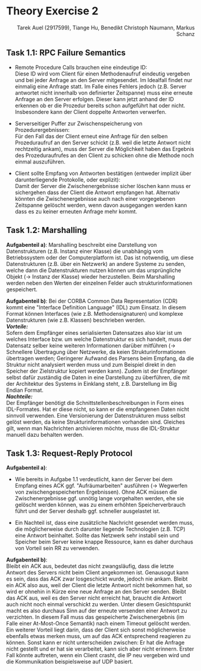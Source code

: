 # Theory Exercise 2

<p style="text-align: right">Tarek Auel (2917599), Tiange Hu, Benedikt Christoph Naumann, Markus Schanz</p>

## Task 1.1: RPC Failure Semantics
- Remote Procedure Calls brauchen eine eindeutige ID:  
Diese ID wird vom Client für einen Methodenaufruf eindeutig vergeben und bei jeder Anfrage an den Server mitgesendet. Im
Idealfall findet nur einmalig eine Anfrage statt. Im Falle eines Fehlers jedoch (z.B. Server antwortet nicht innerhalb
von definierter Zeitspanne) muss eine erneute Anfrage an den Server erfolgen. Dieser kann jetzt anhand der ID erkennen
ob er die Prozedur bereits schon aufgeführt hat oder nicht. Insbesondere kann der Client doppelte Antworten verwerfen.

- Serverseitiger Puffer zur Zwischenspeicherung von Prozedurergebnissen:  
Für den Fall das der Client erneut eine Anfrage für den selben Prozeduraufruf an den Server schickt (z.B. weil die
letzte Antwort nicht rechtzeitig ankam), muss der Server die Möglichkeit haben das Ergebnis des Prozeduraufrufes an den
Client zu schicken ohne die Methode noch einmal auszuführen.

- Client sollte Empfang von Antworten bestätigen (entweder implizit über darunterliegende Protokolle, oder explizit):  
Damit der Server die Zwischenergebnisse sicher löschen kann muss er sichergehen dass der Client die Antwort empfangen
hat. Alternativ könnten die Zwischenergebnisse auch nach einer vorgegebenen Zeitspanne gelöscht werden, wenn davon
ausgegangen werden kann dass es zu keiner erneuten Anfrage mehr kommt.

## Task 1.2: Marshalling
**Aufgabenteil a)**:
Marshalling beschreibt eine Darstellung von Datenstrukturen (z.B. Instanz einer Klasse) die unabhängig vom
Betriebssystem oder der Computerplatform ist. Das ist notwendig, um diese Datenstrukturen (z.B. über ein Netzwerk) an
andere Systeme zu senden, welche dann die Datenstrukturen nutzen können um das ursprüngliche Objekt (-> Instanz der Klasse)
wieder herzustellen. Beim Marshalling werden neben den Werten der einzelnen Felder auch strukturinformationen gespeichert.

**Aufgabenteil b)**: 
Bei der CORBA Common Data Representation (CDR) kommt eine "Interface Definition Language" (IDL) zum Einsatz. In
diesem Format können Interfaces (wie z.B. Methodensignaturen) und komplexe Datenstrukturen (wie z.B. Klassen)
beschrieben werden.  
***Vorteile:***  
Sofern dem Empfänger eines serialisierten Datensatzes also klar ist um welches Interface bzw. um welche Datenstruktur es
sich handelt, muss der Datensatz selber keine weiteren Informationen darüber mitführen (-> Schnellere Übertragung über
Netzwerke, da keien Strukturinformationen übertragen werden; Geringerer Aufwand des Parsens beim Empfang, da die Struktur
nicht analysiert werden muss und zum Beispiel direkt in den Speicher der Zielstruktur kopiert werden kann). Zudem ist
der Empfänger selbst dafür zuständig die Daten in eine Darstellung zu überführen, die mit der Architektur des Systems in 
Einklang steht, z.B. Darstellung im Big Endian Format.  
***Nachteile:***  
Der Empfänger benötigt die Schnittstellenbeschreibungen in Form eines IDL-Formates. Hat er diese nicht, so kann er die
empfangenen Daten nicht sinnvoll verwenden. Eine Versionierung der Datenstrukturen muss selbst gelöst werden, da keine 
Strukturinformationen vorhanden sind. Gleiches gilt, wenn man Nachrichten archivieren möchte, muss die IDL-Struktur
manuell dazu behalten werden.

## Task 1.3: Request-Reply Protocol
**Aufgabenteil a)**:  
* Wie bereits in Aufgabe 1.1 verdeutlicht, kann der Server bei dem Empfang eines ACK ggf. "Aufräumarbeiten" ausführen
(-> Wegwerfen von zwischengespeicherten Ergebnissen). Ohne ACK müssen die Zwischenergebnisse ggf. unnötig lange
vorgehalten werden, ehe sie gelöscht werden können, was zu einem erhöhten Speicherverbrauch führt und der Server deshalb
ggf. schneller ausgelastet ist.

* Ein Nachteil ist, dass eine zusätzliche Nachricht gesendet werden muss, die möglicherweise durch darunter liegende
Technologien (z.B. TCP) eine Antwort beinhaltet. Sollte das Netzwerk sehr instabil sein und Speicher beim Server keine
knappe Ressource, kann es daher durchaus von Vorteil sein RR zu verwenden.

**Aufgabenteil b)**:  
Bleibt ein ACK aus, bedeutet das nicht zwangsläufig, dass die letzte Antwort des Servers nicht beim Client angekommen ist.
Genausogut kann es sein, dass das ACK zwar losgeschickt wurde, jedoch nie ankam. Bleibt ein ACK also aus, weil der Client
die letzte Antwort nicht bekommen hat, so wird er ohnehin in Kürze eine neue Anfrage an den Server senden. Bleibt das
ACK aus, weil es den Server nicht erreicht hat, braucht die Antwort auch nicht noch einmal verschickt zu werden. Unter
diesem Gesichtspunkt macht es also durchaus Sinn auf der erneute versenden einer Antwort zu verzichten. In diesem Fall
muss das gespeicherte Zwischenergebnis (im Falle einer At-Most-Once Semantik) nach einem Timeout gelöscht werden. Ein weiterer
Vorteil liegt darin, dass der Client sich sonst möglicherweise ebenfalls etwas merken muss, um auf das ACK entsprechend 
reagieren zu können. Sonst kann er nicht unterscheiden zwischen: Er hat die Anfrage nicht gestellt und er hat sie verarbeitet,
kann sich aber nicht erinnern. Erster Fall könnte auftreten, wenn ein Client crasht, die IP neu vergeben wird und die 
Kommunikation beispielsweise auf UDP basiert.
